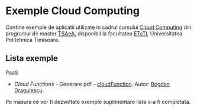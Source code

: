 # Exemple Cloud Computing

Contine exemple de aplicatii utilizate in cadrul cursului [Cloud Computing](https://ti.etcti.upt.ro/cursuri/cloud-computing/) 
din programul de master [TSAeA](https://ti.etcti.upt.ro/tehnologii-sisteme-si-aplicatii-pentru-eactivitati/), 
disponibil la facultatea [ETcTI](https://www.etc.upt.ro/), Universitatea Politehnica Timisoara.  

## Lista exemple
PaaS
* *Cloud Functions* - Generare pdf - [cloudFunction](https://github.com/DataLabUPT/ccCourse/tree/main/cloudFunction). 
Autor: [Bogdan Dragulescu](https://ti.etcti.upt.ro/bogdan-dragulescu/). 

Pe masura ce vor fi dezvoltate exemple suplimentare lista v-a fi completata.

